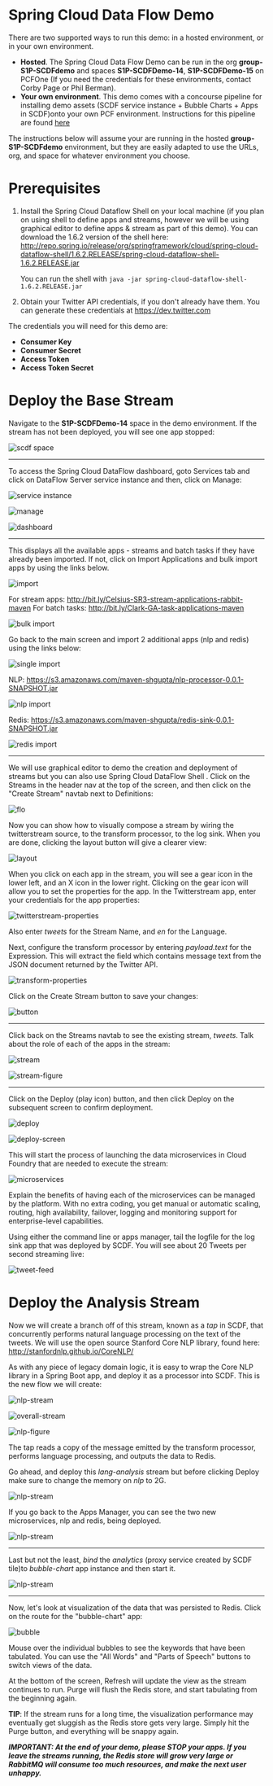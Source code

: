# Spring Cloud Data Flow Demo

There are two supported ways to run this demo: in a hosted environment, or in your own environment.

* **Hosted**. The Spring Cloud Data Flow Demo can be run in the org **group-S1P-SCDFdemo** and spaces **S1P-SCDFDemo-14**, **S1P-SCDFDemo-15** on PCFOne (If you need the credentials for these environments, contact Corby Page or Phil Berman).
* **Your own environment**. This demo comes with a concourse pipeline for installing demo assets (SCDF service instance + Bubble Charts + Apps in SCDF)onto your own PCF environment. Instructions for this pipeline are found [here](tree/master/ci)

The instructions below will assume your are running in the hosted **group-S1P-SCDFdemo** environment, but they are easily adapted to use the URLs, org, and space for whatever environment you choose.

# Prerequisites

1. Install the Spring Cloud Dataflow Shell on your local machine (if you plan on using shell to define apps and streams, however we will be using graphical editor to define apps & stream as part of this demo). You can download the 1.6.2 version of the shell here: http://repo.spring.io/release/org/springframework/cloud/spring-cloud-dataflow-shell/1.6.2.RELEASE/spring-cloud-dataflow-shell-1.6.2.RELEASE.jar

   You can run the shell with `java -jar spring-cloud-dataflow-shell-1.6.2.RELEASE.jar`

2. Obtain your Twitter API credentials, if you don't already have them. You can generate these credentials at https://dev.twitter.com

The credentials you will need for this demo are:
* **Consumer Key**
* **Consumer Secret**
* **Access Token**
* **Access Token Secret**

# Deploy the Base Stream

Navigate to the **S1P-SCDFDemo-14** space in the demo environment. If the stream has not been deployed, you will see one app stopped:

![scdf space](doc-images/screen1.png)

---

To access the Spring Cloud DataFlow dashboard, goto Services tab and click on DataFlow Server service instance and then, click on Manage:

![service instance](doc-images/screen2.png)


![manage](doc-images/screen2-1.png)


![dashboard](doc-images/screen2-2.png)

---

This displays all the available apps - streams and batch tasks if they have already been imported. If not, click on Import Applications and bulk import apps by using the links below.

![import](doc-images/screen3.png)

For stream apps: http://bit.ly/Celsius-SR3-stream-applications-rabbit-maven
For batch tasks: http://bit.ly/Clark-GA-task-applications-maven

![bulk import](doc-images/screen3-1.png)

Go back to the main screen and import 2 additional apps (nlp and redis) using the links below:

![single import](doc-images/screen3-2.png)

NLP: https://s3.amazonaws.com/maven-shgupta/nlp-processor-0.0.1-SNAPSHOT.jar

![nlp import](doc-images/screen3-3.png)

Redis: https://s3.amazonaws.com/maven-shgupta/redis-sink-0.0.1-SNAPSHOT.jar

![redis import](doc-images/screen3-4.png)

---

We will use graphical editor to demo the creation and deployment of streams but you can also use Spring Cloud DataFlow Shell . Click on the Streams in the header nav at the top of the screen, and then click on the "Create Stream" navtab next to Definitions:

![flo](doc-images/screen4.png)

Now you can show how to visually compose a stream by wiring the twitterstream source, to the transform processor, to the log sink. When you are done, clicking the layout button will give a clearer view:

![layout](doc-images/screen4-1.png)

When you click on each app in the stream, you will see a gear icon in the lower left, and an X icon in the lower right. Clicking on the gear icon will allow you to set the properties for the app. In the Twitterstream app, enter your credentials for the app properties:

![twitterstream-properties](doc-images/screen4-2.png)

Also enter *tweets* for the Stream Name, and *en* for the Language.

Next, configure the transform processor by entering *payload.text* for the Expression. This will extract the field which contains message text from the JSON document returned by the Twitter API.

![transform-properties](doc-images/screen4-3.png)

Click on the Create Stream button to save your changes:

![button](doc-images/screen4-4.png)

---

Click back on the Streams navtab to see the existing stream, *tweets*. Talk about the role of each of the apps in the stream:

![stream](doc-images/screen5.png)


![stream-figure](doc-images/screen5-1.png)

---

Click on the Deploy (play icon) button, and then click Deploy on the subsequent screen to confirm deployment. 

![deploy](doc-images/screen5-2.png)


![deploy-screen](doc-images/screen5-3.png)

This will start the process of launching the data microservices in Cloud Foundry that are needed to execute the stream:

![microservices](doc-images/screen6.png)

Explain the benefits of having each of the microservices can be managed by the platform. With no extra coding, you get manual or automatic scaling, routing, high availability, failover, logging and monitoring support for enterprise-level capabilities.

Using either the command line or apps manager, tail the logfile for the log sink app that was deployed by SCDF. You will see about 20 Tweets per second streaming live:

![tweet-feed](doc-images/screen6-1.png)

# Deploy the Analysis Stream

Now we will create a branch off of this stream, known as a *tap* in SCDF, that concurrently performs natural language processing on the text of the tweets. We will use the open source Stanford Core NLP library, found here: http://stanfordnlp.github.io/CoreNLP/

As with any piece of legacy domain logic, it is easy to wrap the Core NLP library in a Spring Boot app, and deploy it as a processor into SCDF. This is the new flow we will create:

![nlp-stream](doc-images/screen6-4.png)


![overall-stream](doc-images/screen6-3.png)


![nlp-figure](doc-images/screen6-2.png)

The tap reads a copy of the message emitted by the transform processor, performs language processing, and outputs the data to Redis.

Go ahead, and deploy this *lang-analysis* stream but before clicking Deploy make sure to change the memory on *nlp* to 2G.

![nlp-stream](doc-images/screen6-5.png)

If you go back to the Apps Manager, you can see the two new microservices, nlp and redis, being deployed.

![nlp-stream](doc-images/screen6-6.png)

---

Last but not the least, *bind* the *analytics* (proxy service created by SCDF tile)to *bubble-chart* app instance and then start it.
 
![nlp-stream](doc-images/screen6-7.png)

---

Now, let's look at visualization of the data that was persisted to Redis. Click on the route for the "bubble-chart" app:

![bubble](doc-images/screen7.png)

Mouse over the individual bubbles to see the keywords that have been tabulated. You can use the "All Words" and "Parts of Speech" buttons to switch views of the data.

At the bottom of the screen, Refresh will update the view as the stream continues to run. Purge will flush the Redis store, and start tabulating from the beginning again.

**TIP**: If the stream runs for a long time, the visualization performance may eventually get sluggish as the Redis store gets very large. Simply hit the Purge button, and everything will be snappy again.

***IMPORTANT: At the end of your demo, please STOP your apps. If you leave the streams running, the Redis store will grow very large or RabbitMQ will consume too much resources, and make the next user unhappy.***
